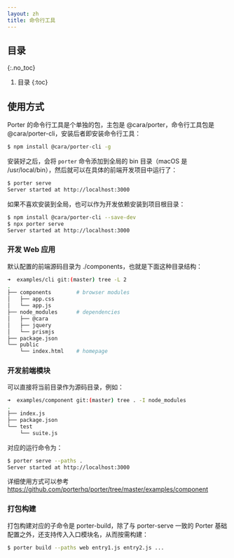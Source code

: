 ```yaml
---
layout: zh
title: 命令行工具
---
```


## 目录
{:.no_toc}

1. 目录
{:toc}

## 使用方式

Porter 的命令行工具是个单独的包，主包是 @cara/porter，命令行工具包是 @cara/porter-cli，安装后者即安装命令行工具：

```bash
$ npm install @cara/porter-cli -g
```

安装好之后，会将 `porter` 命令添加到全局的 bin 目录（macOS 是 /usr/local/bin），然后就可以在具体的前端开发项目中运行了：

```bash
$ porter serve
Server started at http://localhost:3000
```

如果不喜欢安装到全局，也可以作为开发依赖安装到项目根目录：

```bash
$ npm install @cara/porter-cli --save-dev
$ npx porter serve
Server started at http://localhost:3000
```

### 开发 Web 应用

默认配置的前端源码目录为 ./components，也就是下面这种目录结构：

```bash
➜  examples/cli git:(master) tree -L 2
.
├── components        # browser modules
│   ├── app.css
│   └── app.js
├── node_modules      # dependencies
│   ├── @cara
│   ├── jquery
│   └── prismjs
├── package.json
└── public
    └── index.html    # homepage
```

### 开发前端模块

可以直接将当前目录作为源码目录，例如：

```bash
➜  examples/component git:(master) tree . -I node_modules
.
├── index.js
├── package.json
└── test
    └── suite.js
```

对应的运行命令为：

```bash
$ porter serve --paths .
Server started at http://localhost:3000
```

详细使用方式可以参考 <https://github.com/porterhq/porter/tree/master/examples/component>

### 打包构建

打包构建对应的子命令是 porter-build，除了与 porter-serve 一致的 Porter 基础配置之外，还支持传入入口模块名，从而按需构建：

```bash
$ porter build --paths web entry1.js entry2.js ...
```
